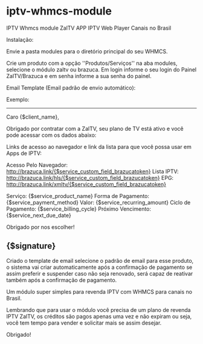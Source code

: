 # iptv-whmcs-module
IPTV Whmcs module ZalTV APP IPTV Web Player Canais no Brasil

Instalação:

Envie a pasta modules para o diretório principal do seu WHMCS.

Crie um produto com a opção ''Produtos/Serviços'' na aba modules, selecione o módulo zaltv ou brazuca.
Em login informe o seu login do Painel ZalTV/Brazuca e em senha informe a sua senha do painel.

Email Template (Email padrão de envio automático):

Exemplo:

---------------------------------------------------------------------------------------
Caro {$client_name},

Obrigado por contratar com a ZalTV, seu plano de TV está ativo e você pode acessar com os dados abaixo:

Links de acesso ao navegador e link da lista para que você possa usar em Apps de IPTV:

Acesso Pelo Navegador: http://brazuca.link/{$service_custom_field_brazucatoken}
Lista IPTV: http://brazuca.link/hls/{$service_custom_field_brazucatoken}
EPG: http://brazuca.link/xmltv/{$service_custom_field_brazucatoken}

Serviço: {$service_product_name}
Forma de Pagamento: {$service_payment_method}
Valor: {$service_recurring_amount}
Ciclo de Pagamento: {$service_billing_cycle}
Próximo Vencimento: {$service_next_due_date}

Obrigado por nos escolher!

{$signature}
---------------------------------------------------------------------------------------

Criado o template de email selecione o padrão de email para esse produto, o sistema vai criar automaticamente após a confirmação de pagamento se assim preferir e suspender caso não seja renovado, será capaz de reativar também após a confirmação de pagamento.

Um módulo super simples para revenda IPTV com WHMCS para canais no Brasil.

Lembrando que para usar o módulo você precisa de um plano de revenda IPTV ZalTV, os créditos são pagos apenas uma vez e não expiram ou seja, você tem tempo para vender e solicitar mais se assim desejar.

Obrigado!
